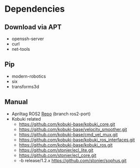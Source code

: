 # Dependencies

## Download via APT

- openssh-server
- curl
- net-tools

## Pip

- modern-robotics
- six
- transforms3d

## Manual

- Apriltag ROS2 [Repo](https://github.com/Interbotix/apriltag_ros) (branch ros2-port)
- Kobuki related
  - https://github.com/kobuki-base/kobuki_core.git
  - https://github.com/kobuki-base/velocity_smoother.git
  - https://github.com/kobuki-base/cmd_vel_mux.git
  - https://github.com/kobuki-base/kobuki_ros_interfaces.git
  - https://github.com/kobuki-base/kobuki_ros.git
  - https://github.com/stonier/ecl_lite.git
  - https://github.com/stonier/ecl_core.git
  - -b release/1.2.x https://github.com/stonier/sophus.git
